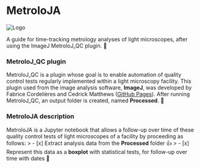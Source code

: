 # MetroloJA

![Logo](https://github.com/CSaint-Hilaire/MetroloJA/blob/main/images/MotroloJA_logo_black.png)

A guide for time-tracking metrology analyses of light microscopes, after using the ImageJ MetroloJ_QC plugin. :tada:

### MetroloJ_QC plugin
MetroloJ_QC is a plugin whose goal is to enable automation of quality control tests regularly implemented within a light microscopy facility. This plugin used from the image analysis software, **ImageJ**, was developed by Fabrice Cordelières and Cedrick Matthews ([GitHub Pages](https://github.com/MontpellierRessourcesImagerie/MetroloJ_QC)). After running MetroloJ_QC, an output folder is created, named **Processed**. &#x1F4D7; 

### MetroloJA description
MetroloJA is a Jupyter notebook that allows a follow-up over time of these quality control tests of light microscopes of a facility by proceeding as follows: 
    > - [x] Extract analysis data from the **Processed** folder :+1:
    > - [x] Represent this data as a **boxplot** with statistical tests, for follow-up over time with dates :tada:

